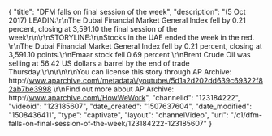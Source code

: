 {
    "title": "DFM falls on final session of the week",
    "description": "(5 Oct 2017) LEADIN:\r\nThe Dubai Financial Market General Index fell by 0.21 percent, closing at 3,591.10 the final session of the week\r\n\r\nSTORYLINE:\r\nStocks in the UAE ended the week in the red. \r\nThe Dubai Financial Market General Index fell by 0.21 percent, closing at 3,591.10 points.\r\nEmaar stock fell 0.69 percent \r\nBrent Crude Oil was selling at 56.42 US dollars a barrel by the end of trade Thursday.\r\n\r\n\r\nYou can license this story through AP Archive: http:\/\/www.aparchive.com\/metadata\/youtube\/5d1a2d202dd639c69322f82ab7be3998 \r\nFind out more about AP Archive: http:\/\/www.aparchive.com\/HowWeWork",
    "channelid": "123184222",
    "videoid": "123185607",
    "date_created": "1507637604",
    "date_modified": "1508436411",
    "type": "captivate",
    "layout": "channelVideo",
    "url": "\/c1\/dfm-falls-on-final-session-of-the-week\/123184222-123185607"
}